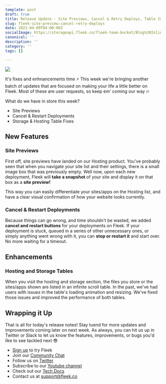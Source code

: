 ```yaml
---
template: post
draft: true
title: Release Update - Site Previews, Cancel & Retry Deploys, Table Improvements
slug: fleek-site-preview-cancel-retry-deploys
date: 2021-04-09T04:00:00Z
socialImage: https://storageapi.fleek.co/fleek-team-bucket/Blog%20Inline/previews.png
canonical: ''
description: ''
category: ''
tags: []

---
```

![](https://storageapi.fleek.co/fleek-team-bucket/Blog%20Inline/previews.png)

It's fixes and enhnancements time ⚡ This week we're bringing another batch of updates that are focused on making your life a little better on Fleek. Most of these are user requests, so keep em' coming our way 🔥

What do we have in store this week?

* Site Previews
* Cancel & Restart Deployments
* Storage & Hosting Table Fixes

## New Features

### Site Previews

First off, site previews have landed on our Hosting product. You've probably seen that when you navigate your site list and their settings, there is a small image box that was previously empty. Well now, upon each new deployment, Fleek will **take a snapshot** of your site and display it on that box as a **site preview!**

This way you can easily differentiate your sites/apps on the Hosting list, and have a clear visual confirmation of how your website looks currently.

### Cancel & Restart Deployments

Because things can go wrong, and time shouldn't be wasted, we added **cancel and restart buttons** for your deployments on Fleek. If your deployment is stuck, queued in a series of other unnecessary ones, or simply anything went wrong with it, you can **stop or restart it** and start over. No more waiting for a timeout.

## Enhancements

### Hosting and Storage Tables

When you visit the hosting and storage section, the files you store or the sites/apps shown are listed in an infinite scroll table. In the past, we've had users with issues in the table's loading animation and resizing. We've fixed those issues and improved the performance of both tables.

## Wrapping it Up

That is all for today's release notes! Stay tuend for more updates and improvements coming later on next week. As always, you can hit us up in Twitter or Slack to let us know the features, improvements, or bugs you'd like to see tackled next 😎

* [Sign up](https://app.fleek.co/) to try Fleek
* Join our [Community Chat](https://slack.fleek.co/)
* Follow us on [Twitter](https://twitter.com/FleekHQ)
* Subscribe to our [Youtube channel](https://www.youtube.com/channel/UCBzlwYM0JjZpjDZ52-SLUmw)
* Check out our [Tech Docs](https://docs.fleek.co/)
* Contact us at support@fleek.co